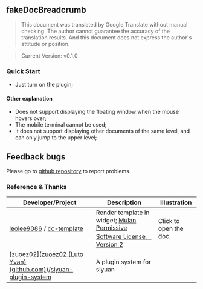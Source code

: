 ## fakeDocBreadcrumb

>  This document was translated by Google Translate without manual checking. The author cannot guarantee the accuracy of the translation results. And this document does not express the author's attitude or position.

> Current Version: v0.1.0

### Quick Start

- Just turn on the plugin;

#### Other explanation

- Does not support displaying the floating window when the mouse hovers over;
- The mobile terminal cannot be used;
- It does not support displaying other documents of the same level, and can only jump to the upper level;

## Feedback bugs

Please go to [github repository](https://github.com/OpaqueGlass/syplugin-my-plugin-collection) to report problems.

### Reference & Thanks

| Developer/Project                                            | Description                                                  | Illustration           |
| ------------------------------------------------------------ | ------------------------------------------------------------ | ---------------------- |
| [leolee9086](https://github.com/leolee9086) / [cc-template](https://github.com/leolee9086/cc-template) | Render template in widget; [Mulan Permissive Software License，Version 2](https://github.com/leolee9086/cc-template/blob/main/LICENSE) | Click to open the doc. |
| [zuoez02]([zuoez02 (Luto Yvan) (github.com)](https://github.com/zuoez02))/[siyuan-plugin-system](https://github.com/zuoez02/siyuan-plugin-system) | A plugin system for siyuan                                   |                        |

